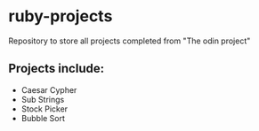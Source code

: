 # ruby-projects
Repository to store all projects completed from "The odin project"

## Projects include:
-   Caesar Cypher
-   Sub Strings
-   Stock Picker
-   Bubble Sort
